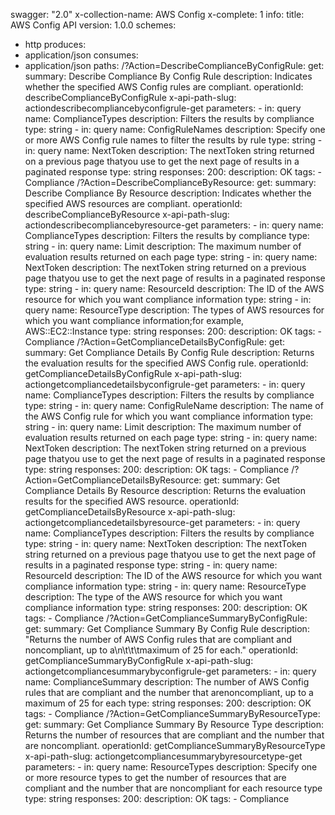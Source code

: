 swagger: "2.0"
x-collection-name: AWS Config
x-complete: 1
info:
  title: AWS Config API
  version: 1.0.0
schemes:
- http
produces:
- application/json
consumes:
- application/json
paths:
  /?Action=DescribeComplianceByConfigRule:
    get:
      summary: Describe Compliance By Config Rule
      description: Indicates whether the specified AWS Config rules are compliant.
      operationId: describeComplianceByConfigRule
      x-api-path-slug: actiondescribecompliancebyconfigrule-get
      parameters:
      - in: query
        name: ComplianceTypes
        description: Filters the results by compliance
        type: string
      - in: query
        name: ConfigRuleNames
        description: Specify one or more AWS Config rule names to filter the results
          by rule
        type: string
      - in: query
        name: NextToken
        description: The nextToken string returned on a previous page thatyou use
          to get the next page of results in a paginated response
        type: string
      responses:
        200:
          description: OK
      tags:
      - Compliance
  /?Action=DescribeComplianceByResource:
    get:
      summary: Describe Compliance By Resource
      description: Indicates whether the specified AWS resources are compliant.
      operationId: describeComplianceByResource
      x-api-path-slug: actiondescribecompliancebyresource-get
      parameters:
      - in: query
        name: ComplianceTypes
        description: Filters the results by compliance
        type: string
      - in: query
        name: Limit
        description: The maximum number of evaluation results returned on each page
        type: string
      - in: query
        name: NextToken
        description: The nextToken string returned on a previous page thatyou use
          to get the next page of results in a paginated response
        type: string
      - in: query
        name: ResourceId
        description: The ID of the AWS resource for which you want compliance information
        type: string
      - in: query
        name: ResourceType
        description: The types of AWS resources for which you want compliance information;for
          example, AWS::EC2::Instance
        type: string
      responses:
        200:
          description: OK
      tags:
      - Compliance
  /?Action=GetComplianceDetailsByConfigRule:
    get:
      summary: Get Compliance Details By Config Rule
      description: Returns the evaluation results for the specified AWS Config rule.
      operationId: getComplianceDetailsByConfigRule
      x-api-path-slug: actiongetcompliancedetailsbyconfigrule-get
      parameters:
      - in: query
        name: ComplianceTypes
        description: Filters the results by compliance
        type: string
      - in: query
        name: ConfigRuleName
        description: The name of the AWS Config rule for which you want compliance
          information
        type: string
      - in: query
        name: Limit
        description: The maximum number of evaluation results returned on each page
        type: string
      - in: query
        name: NextToken
        description: The nextToken string returned on a previous page thatyou use
          to get the next page of results in a paginated response
        type: string
      responses:
        200:
          description: OK
      tags:
      - Compliance
  /?Action=GetComplianceDetailsByResource:
    get:
      summary: Get Compliance Details By Resource
      description: Returns the evaluation results for the specified AWS resource.
      operationId: getComplianceDetailsByResource
      x-api-path-slug: actiongetcompliancedetailsbyresource-get
      parameters:
      - in: query
        name: ComplianceTypes
        description: Filters the results by compliance
        type: string
      - in: query
        name: NextToken
        description: The nextToken string returned on a previous page thatyou use
          to get the next page of results in a paginated response
        type: string
      - in: query
        name: ResourceId
        description: The ID of the AWS resource for which you want compliance information
        type: string
      - in: query
        name: ResourceType
        description: The type of the AWS resource for which you want compliance information
        type: string
      responses:
        200:
          description: OK
      tags:
      - Compliance
  /?Action=GetComplianceSummaryByConfigRule:
    get:
      summary: Get Compliance Summary By Config Rule
      description: "Returns the number of AWS Config rules that are compliant and
        noncompliant, up to a\n\t\t\tmaximum of 25 for each."
      operationId: getComplianceSummaryByConfigRule
      x-api-path-slug: actiongetcompliancesummarybyconfigrule-get
      parameters:
      - in: query
        name: ComplianceSummary
        description: The number of AWS Config rules that are compliant and the number
          that arenoncompliant, up to a maximum of 25 for each
        type: string
      responses:
        200:
          description: OK
      tags:
      - Compliance
  /?Action=GetComplianceSummaryByResourceType:
    get:
      summary: Get Compliance Summary By Resource Type
      description: Returns the number of resources that are compliant and the number
        that are noncompliant.
      operationId: getComplianceSummaryByResourceType
      x-api-path-slug: actiongetcompliancesummarybyresourcetype-get
      parameters:
      - in: query
        name: ResourceTypes
        description: Specify one or more resource types to get the number of resources
          that are compliant and the number that are noncompliant for each resource
          type
        type: string
      responses:
        200:
          description: OK
      tags:
      - Compliance
